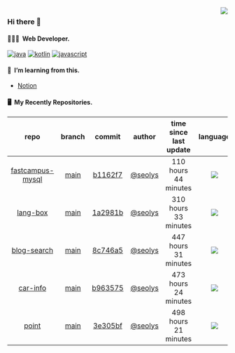 <img align="right" src="https://github-readme-stats.vercel.app/api?username=seolys&show_icons=true&hide_title=true" />

### Hi there 👋

#### 🧑🏻‍💻&nbsp;&nbsp;Web Developer.


[![java](http://img.shields.io/badge/-java-black?style=flat-square&logo=)](#)
[![kotlin](http://img.shields.io/badge/-kotlin-gray?style=flat-square&logo=)](#)
[![javascript](http://img.shields.io/badge/-javascript-darkgray?style=flat-square&logo=)](#)

<!--
**seolys/seolys** is a ✨ _special_ ✨ repository because its `README.md` (this file) appears on your GitHub profile.

Here are some ideas to get you started:

- 🔭 I’m currently working on ...
- 🌱 I’m currently learning ...
- 👯 I’m looking to collaborate on ...
- 🤔 I’m looking for help with ...
- 💬 Ask me about ...
- 📫 How to reach me: ...
- 😄 Pronouns: ...
- ⚡ Fun fact: ...
-->

#### 🌱&nbsp;&nbsp;I’m learning from this.
- [Notion](https://seolnavy.notion.site/Home-f9b0154d1c6d4b6ba008ef6e4f65e709)
<!--
- [inflearn](https://github.com/seolys/TIL/blob/master/inflearn/inflearn.md)
- [book](https://github.com/seolys/TIL/blob/master/book/book.md)
- [youtube](https://github.com/seolys/TIL/blob/master/youtube/youtube.md)
-->
#### 🖥&nbsp;&nbsp;My Recently Repositories.

| repo | branch | commit | author | time since last update | language |
|:---:|:---:|:---:|:---:|:---:|:---:|
| [fastcampus-mysql](https://github.com/seolys/fastcampus-mysql) | [main](https://github.com/seolys/fastcampus-mysql/tree/main) |[b1162f7](https://github.com/seolys/fastcampus-mysql/commit/b1162f791567eff8bc06a518518a25d0b5c9c461) | [@seolys](https://github.com/seolys) |110 hours 44 minutes | ![](https://img.shields.io/badge/language-Java-default.svg?style=flat-square)|
| [lang-box](https://github.com/seolys/lang-box) | [main](https://github.com/seolys/lang-box/tree/main) |[1a2981b](https://github.com/seolys/lang-box/commit/1a2981bee7f92d91770f17361422c956d947adfb) | [@seolys](https://github.com/seolys) |310 hours 33 minutes | ![](https://img.shields.io/badge/language-JavaScript-default.svg?style=flat-square)|
| [blog-search](https://github.com/seolys/blog-search) | [main](https://github.com/seolys/blog-search/tree/main) |[8c746a5](https://github.com/seolys/blog-search/commit/8c746a5d95533346c13ab2707526e31015484e57) | [@seolys](https://github.com/seolys) |447 hours 31 minutes | ![](https://img.shields.io/badge/language-Java-default.svg?style=flat-square)|
| [car-info](https://github.com/seolys/car-info) | [main](https://github.com/seolys/car-info/tree/main) |[b963575](https://github.com/seolys/car-info/commit/b96357540f13b96ecbeae1142e1081863a5caf54) | [@seolys](https://github.com/seolys) |473 hours 24 minutes | ![](https://img.shields.io/badge/language-Java-default.svg?style=flat-square)|
| [point](https://github.com/seolys/point) | [main](https://github.com/seolys/point/tree/main) |[3e305bf](https://github.com/seolys/point/commit/3e305bf77c2795c95530c712fb582bec30e9ce1f) | [@seolys](https://github.com/seolys) |498 hours 21 minutes | ![](https://img.shields.io/badge/language-HTML-default.svg?style=flat-square)|


<!--
[![Tech Blog Badge](http://img.shields.io/badge/-Tech%20blog-black?style=flat-square&logo=github&link=https://zzsza.github.io/)](https://zzsza.github.io/) 
[![Linkedin Badge](https://img.shields.io/badge/-LinkedIn-blue?style=flat-square&logo=Linkedin&logoColor=white&link=https://www.linkedin.com/in/seong-yun-byeon-8183a8113/)](https://www.linkedin.com/in/seong-yun-byeon-8183a8113/) 
[![Youtube Badge](https://img.shields.io/badge/Youtube-ff0000?style=flat-square&logo=youtube&link=https://www.youtube.com/c/kyleschool)](https://www.youtube.com/c/kyleschool) 
[![Facebook Badge](https://img.shields.io/badge/-Facebook-1877f2?style=flat-square&logo=facebook&logoColor=white&link=https://www.facebook.com/zzsza)](https://www.facebook.com/zzsza) 
[![Instagram Badge](https://img.shields.io/badge/-Instagram-dd2a7b?style=flat-square&logo=instagram&logoColor=white&link=https://www.instagram.com/data.scientist/)](https://www.instagram.com/data.scientist/) 
[![Gmail Badge](https://img.shields.io/badge/-Gmail-d14836?style=flat-square&logo=Gmail&logoColor=white&link=mailto:snugyun01@gmail.com)](mailto:snugyun01@gmail.com)
-->
